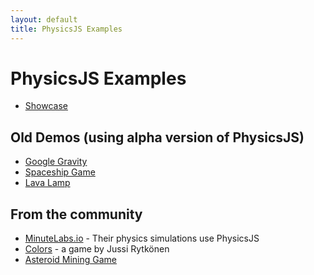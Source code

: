 ```yaml
---
layout: default
title: PhysicsJS Examples
---
```


# PhysicsJS Examples

* [Showcase](../)

## Old Demos (using alpha version of PhysicsJS)

* [Google Gravity](./google-gravity.html)
* [Spaceship Game](./spaceship)
* [Lava Lamp](./lavalamp)

## From the community

* [MinuteLabs.io](http://minutelabs.io) - Their physics simulations use PhysicsJS
* [Colors](http://physics.meteor.com/) - a game by Jussi Rytkönen
* [Asteroid Mining Game](http://killfall.github.io/asteroid-prospector/)

<script>
if (window.location.hash.match(/demo-/)){
    window.location = '../' + window.location.hash;
}
</script>
